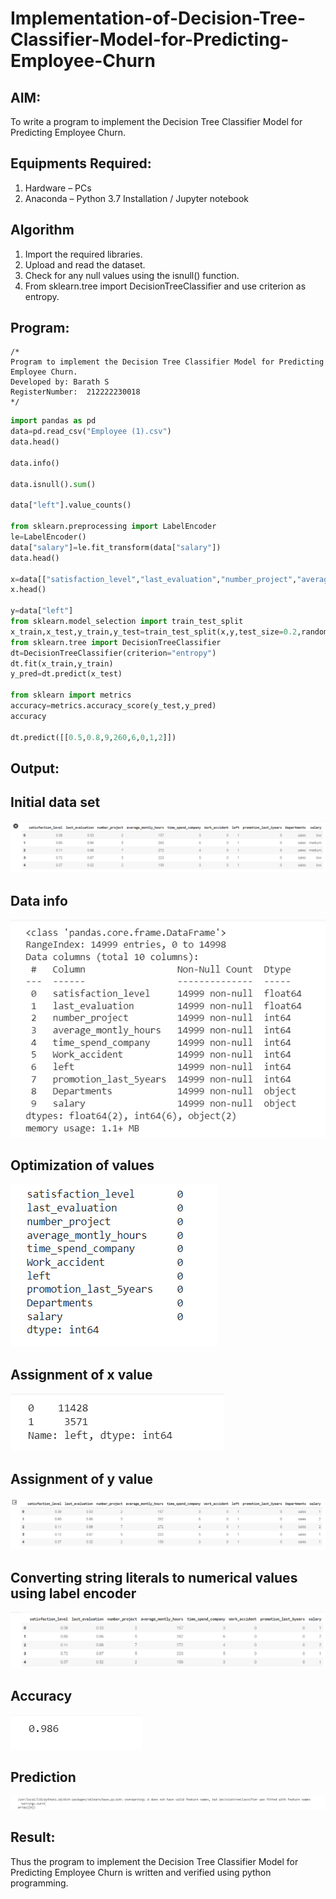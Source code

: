 # Implementation-of-Decision-Tree-Classifier-Model-for-Predicting-Employee-Churn

## AIM:
To write a program to implement the Decision Tree Classifier Model for Predicting Employee Churn.

## Equipments Required:
1. Hardware – PCs
2. Anaconda – Python 3.7 Installation / Jupyter notebook

## Algorithm
1. Import the required libraries.
2. Upload and read the dataset.
3. Check for any null values using the isnull() function.
4. From sklearn.tree import DecisionTreeClassifier and use criterion as entropy.

## Program:
```
/*
Program to implement the Decision Tree Classifier Model for Predicting Employee Churn.
Developed by: Barath S
RegisterNumber:  212222230018
*/
```
```python
import pandas as pd
data=pd.read_csv("Employee (1).csv")
data.head()

data.info()

data.isnull().sum()

data["left"].value_counts()

from sklearn.preprocessing import LabelEncoder
le=LabelEncoder()
data["salary"]=le.fit_transform(data["salary"])
data.head()

x=data[["satisfaction_level","last_evaluation","number_project","average_montly_hours","time_spend_company","Work_accident","promotion_last_5years","salary"]]
x.head()

y=data["left"]
from sklearn.model_selection import train_test_split
x_train,x_test,y_train,y_test=train_test_split(x,y,test_size=0.2,random_state=100)
from sklearn.tree import DecisionTreeClassifier
dt=DecisionTreeClassifier(criterion="entropy")
dt.fit(x_train,y_train)
y_pred=dt.predict(x_test)

from sklearn import metrics
accuracy=metrics.accuracy_score(y_test,y_pred)
accuracy

dt.predict([[0.5,0.8,9,260,6,0,1,2]])
```

## Output:
## Initial data set
![model](1.png)
## Data info
![model](2.png)
## Optimization of values
![model](3.png)
## Assignment of x value
![model](4.png)
## Assignment of y value
![model](5.png)
## Converting string literals to numerical values using label encoder 
![model](6.png)
## Accuracy
![model](7.png)
## Prediction
![model](8.png)


## Result:
Thus the program to implement the  Decision Tree Classifier Model for Predicting Employee Churn is written and verified using python programming.
